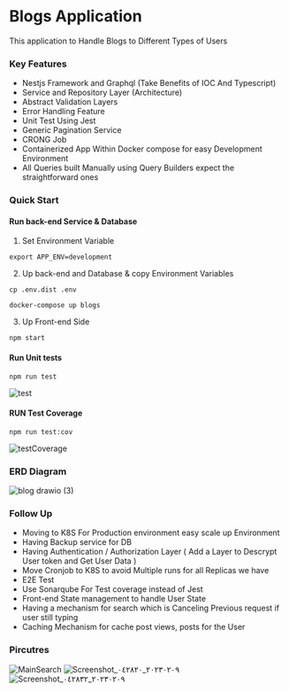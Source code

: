 # Blogs Application

This application to Handle Blogs to Different Types of Users

### Key Features

- Nestjs Framework and Graphql (Take Benefits of IOC And Typescript)
- Service and Repository Layer (Architecture)
- Abstract Validation Layers
- Error Handling Feature
- Unit Test Using Jest
- Generic Pagination Service
- CRONG Job
- Containerized App Within Docker compose for easy Development Environment
- All Queries built Manually using Query Builders expect the straightforward ones

### Quick Start

#### Run back-end Service & Database

1. Set Environment Variable

```
export APP_ENV=development
```

2. Up back-end and Database & copy Environment Variables
```
cp .env.dist .env
```
```
docker-compose up blogs
```

3. Up Front-end Side
```
npm start
```

#### Run Unit tests

```
npm run test
```


![test](https://user-images.githubusercontent.com/55209776/217111954-5b6eee84-8583-4293-81ee-e2c8736ddf17.png)

#### RUN Test Coverage

```
npm run test:cov
```

![testCoverage](https://user-images.githubusercontent.com/55209776/217112046-9251d7d4-8667-49fd-af7a-7563d30bf5f0.png)

### ERD Diagram

![blog drawio (3)](https://user-images.githubusercontent.com/55209776/217027977-88ab0c34-a37a-417a-b8de-1e8a3b5cc752.png)

### Follow Up

- Moving to K8S For Production environment easy scale up Environment
- Having Backup service for DB
- Having Authentication / Authorization Layer ( Add a Layer to Descrypt User token and Get User Data )
- Move Cronjob to K8S to avoid Multiple runs for all Replicas we have
- E2E Test
- Use Sonarqube For Test coverage instead of Jest
- Front-end State management to handle User State
- Having a mechanism for search which is Canceling Previous request if user still typing
- Caching Mechanism for cache post views, posts for the User

### Pircutres

![MainSearch](https://user-images.githubusercontent.com/55209776/217028321-e91725e3-ae9a-4a8d-a715-1f823d4d7f2d.png)
![Screenshot_٢٠٢٣٠٢٠٩_٠٤٢٨٢٠](https://user-images.githubusercontent.com/55209776/217702179-c11df647-bcdb-484c-8e40-549aaa5066ff.png)
![Screenshot_٢٠٢٣٠٢٠٩_٠٤٢٨٣٢](https://user-images.githubusercontent.com/55209776/217702229-37a90866-4c32-4d25-ae84-b6d9400cb979.png)




